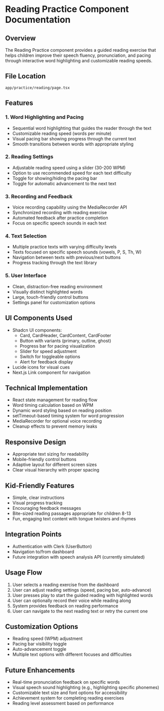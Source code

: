 # Reading Practice Component Documentation

## Overview
The Reading Practice component provides a guided reading exercise that helps children improve their speech fluency, pronunciation, and pacing through interactive word highlighting and customizable reading speeds.

## File Location
`app/practice/reading/page.tsx`

## Features

### 1. Word Highlighting and Pacing
- Sequential word highlighting that guides the reader through the text
- Customizable reading speed (words per minute)
- Visual pacing bar showing progress through the current text
- Smooth transitions between words with appropriate styling

### 2. Reading Settings
- Adjustable reading speed using a slider (30-200 WPM)
- Option to use recommended speed for each text difficulty
- Toggle for showing/hiding the pacing bar
- Toggle for automatic advancement to the next text

### 3. Recording and Feedback
- Voice recording capability using the MediaRecorder API
- Synchronized recording with reading exercise
- Automated feedback after practice completion
- Focus on specific speech sounds in each text

### 4. Text Selection
- Multiple practice texts with varying difficulty levels
- Texts focused on specific speech sounds (vowels, P, S, Th, W)
- Navigation between texts with previous/next buttons
- Progress tracking through the text library

### 5. User Interface
- Clean, distraction-free reading environment
- Visually distinct highlighted words
- Large, touch-friendly control buttons
- Settings panel for customization options

## UI Components Used
- Shadcn UI components:
  - Card, CardHeader, CardContent, CardFooter
  - Button with variants (primary, outline, ghost)
  - Progress bar for pacing visualization
  - Slider for speed adjustment
  - Switch for toggleable options
  - Alert for feedback display
- Lucide icons for visual cues
- Next.js Link component for navigation

## Technical Implementation
- React state management for reading flow
- Word timing calculation based on WPM
- Dynamic word styling based on reading position
- setTimeout-based timing system for word progression
- MediaRecorder for optional voice recording
- Cleanup effects to prevent memory leaks

## Responsive Design
- Appropriate text sizing for readability
- Mobile-friendly control buttons
- Adaptive layout for different screen sizes
- Clear visual hierarchy with proper spacing

## Kid-Friendly Features
- Simple, clear instructions
- Visual progress tracking
- Encouraging feedback messages
- Bite-sized reading passages appropriate for children 8-13
- Fun, engaging text content with tongue twisters and rhymes

## Integration Points
- Authentication with Clerk (UserButton)
- Navigation to/from dashboard
- Future integration with speech analysis API (currently simulated)

## Usage Flow
1. User selects a reading exercise from the dashboard
2. User can adjust reading settings (speed, pacing bar, auto-advance)
3. User presses play to start the guided reading with highlighted words
4. User can optionally record their voice while reading along
5. System provides feedback on reading performance
6. User can navigate to the next reading text or retry the current one

## Customization Options
- Reading speed (WPM) adjustment
- Pacing bar visibility toggle
- Auto-advancement toggle
- Multiple text options with different focuses and difficulties

## Future Enhancements
- Real-time pronunciation feedback on specific words
- Visual speech sound highlighting (e.g., highlighting specific phonemes)
- Customizable text size and font options for accessibility
- Achievement system for completing reading exercises
- Reading level assessment based on performance 